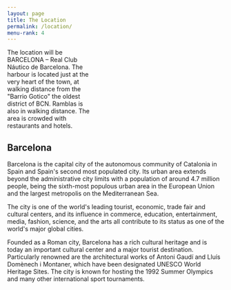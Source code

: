 ```yaml
---
layout: page
title: The Location
permalink: /location/
menu-rank: 4
---
```


<style>
      #map {
			width: 300px;
			height: 200px;
			float:right
      }
</style>
<script src="https://maps.googleapis.com/maps/api/js"></script>
<script>
  function initialize() {
	var mapCanvas = document.getElementById('map');
	var mapOptions = {
	  center: new google.maps.LatLng(44.5403, -78.5463),
	  zoom: 8,
	  mapTypeId: google.maps.MapTypeId.ROADMAP
	}
	var map = new google.maps.Map(mapCanvas, mapOptions)
  }
  google.maps.event.addDomListener(window, 'load', initialize);
</script>

<div id="map"></div>
The location will be BARCELONA – Real Club Náutico de Barcelona. The harbour is located just at the very heart of the town, at walking distance from the "Barrio Gotico" the oldest district of BCN. Ramblas is also in walking distance. The area is crowded with restaurants and hotels.

## Barcelona

Barcelona is the capital city of the autonomous community of Catalonia in Spain and Spain's second most populated city. Its urban area extends beyond the administrative city limits with a population of around 4.7 million people, being the sixth-most populous urban area in the European Union and the largest metropolis on the Mediterranean Sea.

The city is one of the world's leading tourist, economic, trade fair and cultural centers, and its influence in commerce, education, entertainment, media, fashion, science, and the arts all contribute to its status as one of the world's major global cities.

Founded as a Roman city, Barcelona has a rich cultural heritage and is today an important cultural center and a major tourist destination. Particularly renowned are the architectural works of Antoni Gaudí and Lluís Domènech i Montaner, which have been designated UNESCO World Heritage Sites. The city is known for hosting the 1992 Summer Olympics and many other international sport tournaments.
